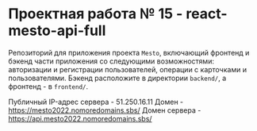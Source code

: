 # Проектная работа № 15 - react-mesto-api-full
Репозиторий для приложения проекта `Mesto`, включающий фронтенд и бэкенд части приложения со следующими возможностями: авторизации и регистрации пользователей, операции с карточками и пользователями. Бэкенд расположите в директории `backend/`, а фронтенд - в `frontend/`. 
  
Публичный IP-адрес сервера - 51.250.16.11
Домен - https://mesto2022.nomoredomains.sbs/ 
Домен сервера - https://api.mesto2022.nomoredomains.sbs/

